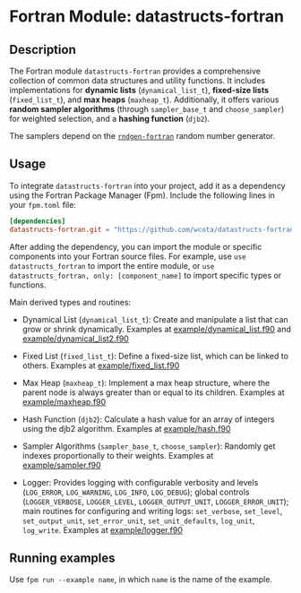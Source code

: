 # Fortran Module: datastructs-fortran

## Description

The Fortran module `datastructs-fortran` provides a comprehensive collection of common data structures and utility functions. It includes implementations for **dynamic lists** (`dynamical_list_t`), **fixed-size lists** (`fixed_list_t`), and **max heaps** (`maxheap_t`). Additionally, it offers various **random sampler algorithms** (through `sampler_base_t` and `choose_sampler`) for weighted selection, and a **hashing function** (`djb2`).

The samplers depend on the [`rndgen-fortran`](https://github.com/wcota/rndgen-fortran/) random number generator.

## Usage

To integrate `datastructs-fortran` into your project, add it as a dependency using the Fortran Package Manager (Fpm). Include the following lines in your `fpm.toml` file:

```toml
[dependencies]
datastructs-fortran.git = "https://github.com/wcota/datastructs-fortran"
```

After adding the dependency, you can import the module or specific components into your Fortran source files. For example, use `use datastructs_fortran` to import the entire module, or `use datastructs_fortran, only: [component_name]` to import specific types or functions.

Main derived types and routines:

- Dynamical List (`dynamical_list_t`): Create and manipulate a list that can grow or shrink dynamically. Examples at [example/dynamical_list.f90](https://github.com/wcota/datastructs-fortran/blob/main/example/dynamical_list.f90) and [example/dynamical_list2.f90](https://github.com/wcota/datastructs-fortran/blob/main/example/dynamical_list2.f90)

- Fixed List (`fixed_list_t`): Define a fixed-size list, which can be linked to others. Examples at [example/fixed_list.f90](https://github.com/wcota/datastructs-fortran/blob/main/example/fixed_list.f90)

- Max Heap (`maxheap_t`): Implement a max heap structure, where the parent node is always greater than or equal to its children. Examples at [example/maxheap.f90](https://github.com/wcota/datastructs-fortran/blob/main/example/maxheap.f90)

- Hash Function (`djb2`): Calculate a hash value for an array of integers using the djb2 algorithm. Examples at [example/hash.f90](https://github.com/wcota/datastructs-fortran/blob/main/example/hash.f90)

- Sampler Algorithms (`sampler_base_t`, `choose_sampler`): Randomly get indexes proportionally to their weights. Examples at [example/sampler.f90](https://github.com/wcota/datastructs-fortran/blob/main/example/sampler.f90)

- Logger: Provides logging with configurable verbosity and levels (`LOG_ERROR`, `LOG_WARNING`, `LOG_INFO`, `LOG_DEBUG`); global controls (`LOGGER_VERBOSE`, `LOGGER_LEVEL`, `LOGGER_OUTPUT_UNIT`, `LOGGER_ERROR_UNIT`); main routines for configuring and writing logs: `set_verbose`, `set_level`, `set_output_unit`, `set_error_unit`, `set_unit_defaults`, `log_unit`, `log_write`. Examples at [example/logger.f90](https://github.com/wcota/datastructs-fortran/blob/main/example/logger.f90)

## Running examples

Use `fpm run --example name`, in which `name` is the name of the example.
